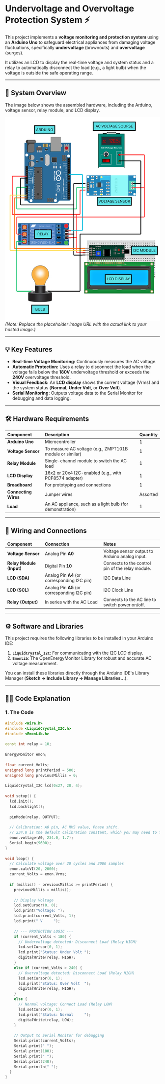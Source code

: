 # Undervoltage and Overvoltage Protection System ⚡️

This project implements a **voltage monitoring and protection system** using an **Arduino Uno** to safeguard electrical appliances from damaging voltage fluctuations, specifically **undervoltage** (brownouts) and **overvoltage** (surges).

It utilizes an LCD to display the real-time voltage and system status and a relay to automatically disconnect the load (e.g., a light bulb) when the voltage is outside the safe operating range.

---

## 📸 System Overview

The image below shows the assembled hardware, including the Arduino, voltage sensor, relay module, and LCD display.

![Normal Image.jpg](https://github.com/harshvardhan-sharma-X/Undervoltage_and_Overvoltage_protection_system/blob/main/Simulation%20Circuit.png?raw=true)
*(Note: Replace the placeholder image URL with the actual link to your hosted image.)*

---

## 💡 Key Features

* **Real-time Voltage Monitoring:** Continuously measures the AC voltage.
* **Automatic Protection:** Uses a relay to disconnect the load when the voltage falls below the **180V** undervoltage threshold or exceeds the **240V** overvoltage threshold.
* **Visual Feedback:** An **LCD display** shows the current voltage (Vrms) and the system status (**Normal**, **Under Volt**, or **Over Volt**).
* **Serial Monitoring:** Outputs voltage data to the Serial Monitor for debugging and data logging.

---

## 🛠️ Hardware Requirements

| Component | Description | Quantity |
| :--- | :--- | :--- |
| **Arduino Uno** | Microcontroller | 1 |
| **Voltage Sensor** | To measure AC voltage (e.g., ZMPT101B module or similar) | 1 |
| **Relay Module** | Single-channel module to switch the AC load | 1 |
| **LCD Display** | 16x2 or 20x4 I2C-enabled (e.g., with PCF8574 adapter) | 1 |
| **Breadboard** | For prototyping and connections | 1 |
| **Connecting Wires** | Jumper wires | Assorted |
| **Load** | An AC appliance, such as a light bulb (for demonstration) | 1 |

---

## 🔌 Wiring and Connections

| Component | Connection | Notes |
| :--- | :--- | :--- |
| **Voltage Sensor** | Analog Pin **A0** | Voltage sensor output to Arduino analog input. |
| **Relay Module (Input)** | Digital Pin **10** | Connects to the control pin of the relay module. |
| **LCD (SDA)** | Analog Pin **A4** (or corresponding I2C pin) | I2C Data Line |
| **LCD (SCL)** | Analog Pin **A5** (or corresponding I2C pin) | I2C Clock Line |
| **Relay (Output)** | In series with the AC Load | Connects to the AC line to switch power on/off. |

---

## ⚙️ Software and Libraries

This project requires the following libraries to be installed in your Arduino IDE:

1.  **`LiquidCrystal_I2C`**: For communicating with the I2C LCD display.
2.  **`EmonLib`**: The OpenEnergyMonitor Library for robust and accurate AC voltage measurement.

You can install these libraries directly through the Arduino IDE's Library Manager (**Sketch -> Include Library -> Manage Libraries...**).

---

## 👨‍💻 Code Explanation

### 1. The Code

```cpp
#include <Wire.h>
#include <LiquidCrystal_I2C.h>
#include <EmonLib.h>

const int relay = 10;  

EnergyMonitor emon;

float current_Volts;
unsigned long printPeriod = 500;
unsigned long previousMillis = 0;

LiquidCrystal_I2C lcd(0x27, 20, 4); 

void setup() {
  lcd.init();
  lcd.backlight();

  pinMode(relay, OUTPUT);

  // Calibration: A0 pin, AC RMS value, Phase shift.
  // 234.0 is the default calibration constant, which you may need to fine-tune.
  emon.voltage(A0, 234.0, 1.7); 
  Serial.begin(9600);
}

void loop() {
  // Calculate voltage over 20 cycles and 2000 samples
  emon.calcVI(20, 2000);      
  current_Volts = emon.Vrms;   

  if (millis() - previousMillis >= printPeriod) {
    previousMillis = millis();

    // Display Voltage
    lcd.setCursor(0, 0);
    lcd.print("Voltage: ");
    lcd.print(current_Volts, 1);
    lcd.print(" V     ");

    // --- PROTECTION LOGIC ---
    if (current_Volts < 180) {
      // Undervoltage detected: Disconnect Load (Relay HIGH)
      lcd.setCursor(0, 1);
      lcd.print("Status: Under Volt ");
      digitalWrite(relay, HIGH);
    } 
    else if (current_Volts > 240) {
      // Overvoltage detected: Disconnect Load (Relay HIGH)
      lcd.setCursor(0, 1);
      lcd.print("Status: Over Volt  ");
      digitalWrite(relay, HIGH);
    } 
    else {
      // Normal voltage: Connect Load (Relay LOW)
      lcd.setCursor(0, 1);
      lcd.print("Status: Normal     ");
      digitalWrite(relay, LOW);
    }

    // Output to Serial Monitor for debugging
    Serial.print(current_Volts);  
    Serial.print(" ");
    Serial.print(180);            
    Serial.print(" ");
    Serial.print(240);            
    Serial.println(" ");
  }
}
